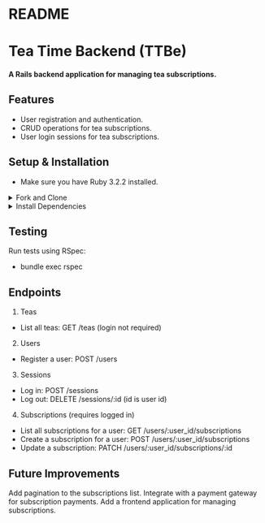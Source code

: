 # README

# Tea Time Backend (TTBe)
#### A Rails backend application for managing tea subscriptions.

## Features
- User registration and authentication.
- CRUD operations for tea subscriptions.
- User login sessions for tea subscriptions.


## Setup & Installation
- Make sure you have Ruby 3.2.2 installed.

<details closed>
<summary>Fork and Clone</summary>
  
<img src="./storage/fork.gif" alt="Fork" width="200"/>
<img src="./storage/ampersand.gif" alt="and" width="200"/>
<img src="./storage/clone.gif" alt="clone" width="200"/>

</details>

<details closed>
<summary>Install Dependencies</summary>
- Navigate to the project root

```
$ bundle install
```
</details>

## Testing
Run tests using RSpec:
- bundle exec rspec

## Endpoints
1. Teas
  - List all teas: GET /teas (login not required)
2. Users
  - Register a user: POST /users
3. Sessions
  - Log in: POST /sessions
  - Log out: DELETE /sessions/:id  (id is user id)
4. Subscriptions (requires logged in)
  - List all subscriptions for a user: GET /users/:user_id/subscriptions
  - Create a subscription for a user: POST /users/:user_id/subscriptions
  - Update a subscription: PATCH /users/:user_id/subscriptions/:id

## Future Improvements
 Add pagination to the subscriptions list.
 Integrate with a payment gateway for subscription payments.
Add a frontend application for managing subscriptions.
